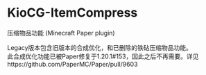 # KioCG-ItemCompress

压缩物品功能 (Minecraft Paper plugin)  
  
Legacy版本包含旧版本的合成优化，和已删除的铁砧压缩物品功能。  
此合成优化功能已被Paper修复于1.20.1#153，因此之后不再需要。详见https://github.com/PaperMC/Paper/pull/9603

